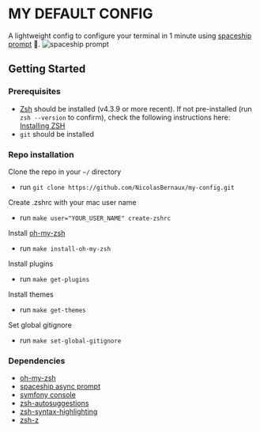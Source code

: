 # MY DEFAULT CONFIG
A lightweight config to configure your terminal in 1 minute using [spaceship prompt](https://github.com/maximbaz/spaceship-prompt.git) 🚀.
![spaceship prompt](https://user-images.githubusercontent.com/10276208/36086434-5de52ace-0ff2-11e8-8299-c67f9ab4e9bd.gif "Spaceship prompt")

## Getting Started

### Prerequisites
- [Zsh](https://www.zsh.org) should be installed (v4.3.9 or more recent). If not pre-installed (run `zsh --version` to confirm), check the following instructions here: [Installing ZSH](https://github.com/robbyrussell/oh-my-zsh/wiki/Installing-ZSH)
- `git` should be installed

### Repo installation
Clone the repo in your `~/` directory
 - run `git clone https://github.com/NicolasBernaux/my-config.git`

Create .zshrc with your mac user name
 - run `make user="YOUR_USER_NAME" create-zshrc`

Install [oh-my-zsh](https://github.com/robbyrussell/oh-my-zsh)
 - run `make install-oh-my-zsh`

Install plugins
 - run `make get-plugins`

Install themes
 - run `make get-themes`

Set global gitignore
 - run `make set-global-gitignore`



### Dependencies
 - [oh-my-zsh](https://github.com/robbyrussell/oh-my-zsh)
 - [spaceship async prompt](https://github.com/maximbaz/spaceship-prompt.git)
 - [symfony console](https://github.com/mnapoli/zsh-symfony-console-plugin.git)
 - [zsh-autosuggestions](https://github.com/zsh-users/zsh-autosuggestions.git)
 - [zsh-syntax-highlighting](https://github.com/zsh-users/zsh-syntax-highlighting.git)
 - [zsh-z](https://github.com/agkozak/zsh-z.git)